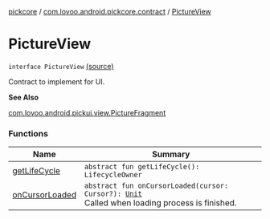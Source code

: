 [pickcore](../../index.md) / [com.lovoo.android.pickcore.contract](../index.md) / [PictureView](./index.md)

# PictureView

`interface PictureView` [(source)](https://github.com/lovoo/android-pickpic/blob/master/pickcore/pickcore/src/main/kotlin/com/lovoo/android/pickcore/contract/PictureView.kt#L26)

Contract to implement for UI.

**See Also**

[com.lovoo.android.pickui.view.PictureFragment](#)

### Functions

| Name | Summary |
|---|---|
| [getLifeCycle](get-life-cycle.md) | `abstract fun getLifeCycle(): LifecycleOwner` |
| [onCursorLoaded](on-cursor-loaded.md) | `abstract fun onCursorLoaded(cursor: Cursor?): `[`Unit`](https://kotlinlang.org/api/latest/jvm/stdlib/kotlin/-unit/index.html)<br>Called when loading process is finished. |
